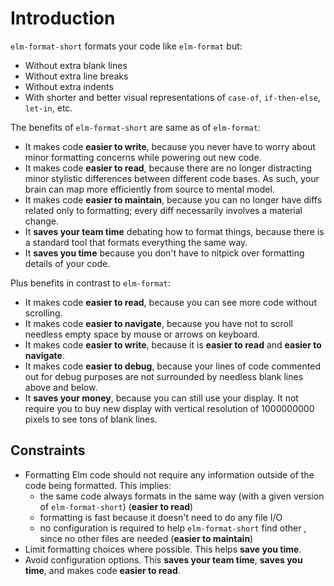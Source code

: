 # Introduction

`elm-format-short` formats your code like `elm-format` but: 
* Without extra blank lines
* Without extra line breaks
* Without extra indents
* With shorter and better visual representations of `case-of`, `if-then-else`, `let-in`, etc.

The benefits of `elm-format-short` are same as of `elm-format`:
 - It makes code **easier to write**, because you never have to worry about minor formatting concerns while powering out new code.
 - It makes code **easier to read**, because there are no longer distracting minor stylistic differences between different code bases. As such, your brain can map more efficiently from source to mental model.
 - It makes code **easier to maintain**, because you can no longer have diffs related only to formatting; every diff necessarily involves a material change.
 - It **saves your team time** debating how to format things, because there is a standard tool that formats everything the same way.
 - It **saves you time** because you don't have to nitpick over formatting details of your code.

Plus benefits in contrast to `elm-format`:
 - It makes code **easier to read**, because you can see more code without scrolling.
 - It makes code **easier to navigate**, because you have not to scroll needless empty space by mouse or arrows on keyboard.
 - It makes code **easier to write**, because it is **easier to read** and **easier to navigate**.
 - It makes code **easier to debug**, because your lines of code commented out for debug purposes are not surrounded by needless blank lines above and below.
 - It **saves your money**, because you can still use your display. It not require you to buy new display with vertical resolution of 1000000000 pixels to see tons of blank lines.
 
## Constraints

  - Formatting Elm code should not require any information outside of the code being formatted.  This implies:
      - the same code always formats in the same way (with a given version of `elm-format-short`) (**easier to read**)
      - formatting is fast because it doesn't need to do any file I/O
      - no configuration is required to help `elm-format-short` find other , since no other files are needed (**easier to maintain**)
  - Limit formatting choices where possible.  This helps **save you time**.
  - Avoid configuration options.  This **saves your team time**, **saves you time**, and makes code **easier to read**.

